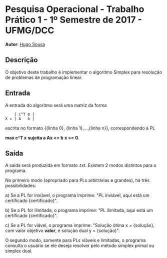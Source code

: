 # Pesquisa Operacional - Trabalho Prático 1 - 1º Semestre de 2017 - UFMG/DCC

**Autor**: [Hugo Sousa](https://github.com/ha2398)

## Descrição

O objetivo deste trabalho é implementar o algoritmo Simplex para resolução de problemas de programação linear.

## Entrada

A entrada do algoritmo será uma matriz da forma

        [ c^T 0 ]
    X = [ A   b ]

escrita no formato {{linha 0}, {linha 1},...,{linha n}}, correspondendo à PL

**max c^T x**
**sujeita a Ax <= b**
**x >= 0**.

## Saída

A saída será produzida em formato .txt. Existem 2 modos distintos para o programa.

No primeiro modo (apropriado para PLs arbitrárias e grandes), há três possibilidades:

a) Se a PL for inviável, o programa imprime:
"PL inviável, aqui está um certificado {certificado}".

b) Se a PL for ilimitada, o programa imprime:
"PL ilimitada, aqui está um certificado {certificado}".

c) Se a PL for viável, o programa imprime:
"Solução ótima x = {solução}, com valor objetivo **valor**, e solução dual y = {solução}".

O segundo modo, somente para PLs viáveis e limitadas, o programa consulta o usuário se ele deseja resolver pelo método simplex primal ou simplex dual.
